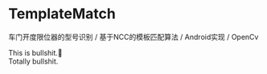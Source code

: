 # TemplateMatch
车门开度限位器的型号识别 / 基于NCC的模板匹配算法 / Android实现 / OpenCv  

This is bullshit.:shit:  
Totally bullshit.

